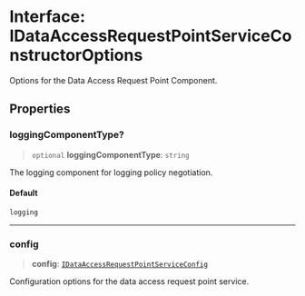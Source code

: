 # Interface: IDataAccessRequestPointServiceConstructorOptions

Options for the Data Access Request Point Component.

## Properties

### loggingComponentType?

> `optional` **loggingComponentType**: `string`

The logging component for logging policy negotiation.

#### Default

```ts
logging
```

***

### config

> **config**: [`IDataAccessRequestPointServiceConfig`](IDataAccessRequestPointServiceConfig.md)

Configuration options for the data access request point service.
